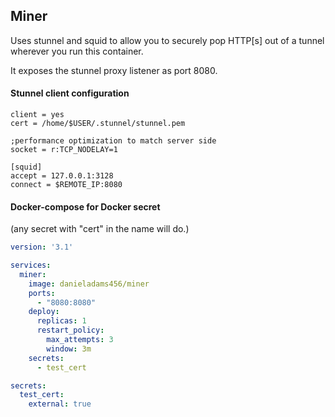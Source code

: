 ## Miner
Uses stunnel and squid to allow you to securely pop HTTP[s] out of a tunnel wherever you run this container.

It exposes the stunnel proxy listener as port 8080.

#### Stunnel client configuration
```
client = yes
cert = /home/$USER/.stunnel/stunnel.pem

;performance optimization to match server side
socket = r:TCP_NODELAY=1

[squid]
accept = 127.0.0.1:3128
connect = $REMOTE_IP:8080
```

#### Docker-compose for Docker secret
(any secret with "cert" in the name will do.)
```yaml
version: '3.1'

services:
  miner:
    image: danieladams456/miner
    ports:
      - "8080:8080"
    deploy:
      replicas: 1
      restart_policy:
        max_attempts: 3
        window: 3m
    secrets:
      - test_cert

secrets:
  test_cert:
    external: true
```
